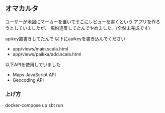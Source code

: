 ## オマカルタ
ユーザーが地図にマーカーを置いてそこにレビューを書くという
アプリを作ろうとしていましたが、
規約違反してたんでやめました。(全然未完成です)

apikey直書きしてたんで
以下にapikeyを書き込んでください
* app/views/main.scala.html
* app/views/paikka/add.scala.html

以下APIを使用していました
* Maps JavaScript API
* Geocoding API


### 上げ方
docker-compose up
sbt run
